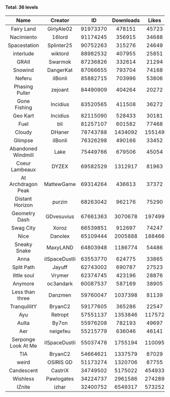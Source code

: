 #### Total: 36 levels

| Name | Creator | ID | Downloads | Likes |
|:---:|:---:|:---:|:---:|:---:|
| Fairy Land | GirlyAle02 | 91973370 | 478151 | 45723
| Nacimiento | 16lord | 91174245 | 356915 | 34688
| Spacestation | Splinter25 | 90752263 | 315276 | 24649
| interlude | wiktord | 88982532 | 407955 | 25851
| GRAII | Swarmok | 87236826 | 332614 | 21294
| Snowind | DangerKat | 87066655 | 793704 | 74168
| Neferu | iIBonIi | 85882715 | 703996 | 53806
| Phasing Puller | zejoant | 84490909 | 404264 | 20272
| Gone Fishing | Incidius | 83520565 | 411508 | 36272
| Geo Kart | Incidius | 82115090 | 528433 | 30181
| Fuel | bli | 81257107 | 601582 | 77468
| Cloudy | DHaner | 78743788 | 1434092 | 155149
| Glimpse | iIBonIi | 76326298 | 490166 | 33452
| Abandoned Windmill | Lake | 75449766 | 679506 | 45054
| Coeur Lambeaux | DYZEX | 69582529 | 1312917 | 81963
| At Archdragon Peak | MattewGame | 69314264 | 436613 | 37372
| Distant Horizon | purzin | 68263042 | 962176 | 75290
| Geometry Dash | GDvesuvius | 67661363 | 3070678 | 197499
| Swag City | Xoroz | 66539851 | 912697 | 74247
| Nice | Danolex | 65109444 | 2005888 | 188466
| Sneaky Snake | MaxyLAND | 64803948 | 1186774 | 54486
| Anna | iISpaceDustIi | 63553770 | 624775 | 33865
| Split Path | Jayuff | 62743002 | 690787 | 27523
| little soul | Vrymer | 62374745 | 423196 | 28876
| Anymore | oc3andark | 60087537 | 587169 | 38905
| Less than three | Danzmen | 59760047 | 1037398 | 81139
| TranquillitY | BryanC2 | 59177605 | 365286 | 22547
| Ayu | Retropt | 57551137 | 1353846 | 117572
| Aulta | By7on | 55976208 | 782193 | 49697
| Aer | neigefeu | 55215779 | 636046 | 46141
| Serponge Look At Me | iISpaceDustIi | 55037478 | 1755194 | 110095
|  TIA | BryanC2 | 54664621 | 1337579 | 87029
| weird | OSIRIS GD | 51173274 | 1320706 | 87755
| Candescent | CastriX | 34749502 | 5175022 | 454933
| Wishless | Pawlogates | 34224737 | 2961586 | 274289
| IZnite | izhar | 32400752 | 6549317 | 573252
